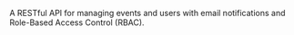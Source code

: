 A RESTful API for managing events and users with email notifications and Role-Based Access Control (RBAC).
